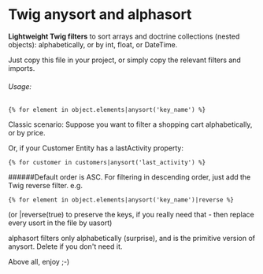 # Twig anysort and alphasort
**Lightweight Twig filters** to sort arrays and doctrine collections (nested objects): alphabetically, or by int, float, or DateTime.

Just copy this file in your project, or simply copy the relevant filters and imports.


###### Usage: 
```Twig
{% for element in object.elements|anysort('key_name') %}
```
Classic scenario: Suppose you want to filter a shopping cart alphabetically, or by price.

Or, if your Customer Entity has a lastActivity property: 
```Twig
{% for customer in customers|anysort('last_activity') %}
```



######Default order is ASC.
For filtering in descending order, just add the Twig reverse filter. e.g. 
``` Twig
{% for element in object.elements|anysort('key_name')|reverse %}
```    
(or |reverse(true) to preserve the keys, if you really need that - then replace every usort in the file by uasort)


alphasort filters only alphabetically (surprise), and is the primitive version of anysort. Delete if you don't need it.


Above all, enjoy ;-)
